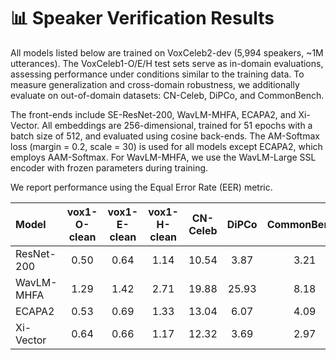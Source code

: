 # 📊 Speaker Verification Results

All models listed below are trained on VoxCeleb2-dev (5,994 speakers, ~1M utterances). The VoxCeleb1-O/E/H test sets serve as in-domain evaluations, assessing performance under conditions similar to the training data. To measure generalization and cross-domain robustness, we additionally evaluate on out-of-domain datasets: CN-Celeb, DiPCo, and CommonBench.

The front-ends include SE-ResNet-200, WavLM-MHFA, ECAPA2, and Xi-Vector. All embeddings are 256-dimensional, trained for 51 epochs with a batch size of 512, and evaluated using cosine back-ends. The AM-Softmax loss (margin = 0.2, scale = 30) is used for all models except ECAPA2, which employs AAM-Softmax. For WavLM-MHFA, we use the WavLM-Large SSL encoder with frozen parameters during training.

We report performance using the Equal Error Rate (EER) metric.


| Model | vox1-O-clean | vox1-E-clean | vox1-H-clean | CN-Celeb | DiPCo | CommonBench |
|:------|:------:|:------:|:--:|:-------:|:---:|:------------:|
| ResNet-200 | 0.50 | 0.64 | 1.14 | 10.54 | 3.87 | 3.21 |
| WavLM-MHFA | 1.29 | 1.42 | 2.71 | 19.88 | 25.93 | 8.18 |
| ECAPA2 | 0.53 | 0.69 | 1.33 | 13.04 | 6.07 | 4.09 |
| Xi-Vector | 0.64 | 0.66 | 1.17 | 12.32 | 3.69 | 2.97 |



